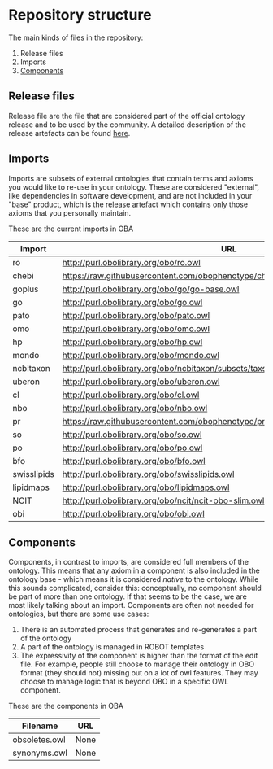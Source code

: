 # Repository structure

The main kinds of files in the repository:

1. Release files
2. Imports
3. [Components](#components)

## Release files
Release file are the file that are considered part of the official ontology release and to be used by the community. A detailed description of the release artefacts can be found [here](https://github.com/INCATools/ontology-development-kit/blob/master/docs/ReleaseArtefacts.md).

## Imports
Imports are subsets of external ontologies that contain terms and axioms you would like to re-use in your ontology. These are considered "external", like dependencies in software development, and are not included in your "base" product, which is the [release artefact](https://github.com/INCATools/ontology-development-kit/blob/master/docs/ReleaseArtefacts.md) which contains only those axioms that you personally maintain.

These are the current imports in OBA

| Import | URL | Type |
| ------ | --- | ---- |
| ro | http://purl.obolibrary.org/obo/ro.owl | slme |
| chebi | https://raw.githubusercontent.com/obophenotype/chebi_obo_slim/main/chebi_slim.owl | slme |
| goplus | http://purl.obolibrary.org/obo/go/go-base.owl | slme |
| go | http://purl.obolibrary.org/obo/go.owl | slme |
| pato | http://purl.obolibrary.org/obo/pato.owl | slme |
| omo | http://purl.obolibrary.org/obo/omo.owl | slme |
| hp | http://purl.obolibrary.org/obo/hp.owl | slme |
| mondo | http://purl.obolibrary.org/obo/mondo.owl | slme |
| ncbitaxon | http://purl.obolibrary.org/obo/ncbitaxon/subsets/taxslim.owl | slme |
| uberon | http://purl.obolibrary.org/obo/uberon.owl | slme |
| cl | http://purl.obolibrary.org/obo/cl.owl | slme |
| nbo | http://purl.obolibrary.org/obo/nbo.owl | slme |
| pr | https://raw.githubusercontent.com/obophenotype/pro_obo_slim/master/pr_slim.owl | slme |
| so | http://purl.obolibrary.org/obo/so.owl | slme |
| po | http://purl.obolibrary.org/obo/po.owl | slme |
| bfo | http://purl.obolibrary.org/obo/bfo.owl | slme |
| swisslipids | http://purl.obolibrary.org/obo/swisslipids.owl | slme |
| lipidmaps | http://purl.obolibrary.org/obo/lipidmaps.owl | slme |
| NCIT | http://purl.obolibrary.org/obo/ncit/ncit-obo-slim.owl | slme |
| obi | http://purl.obolibrary.org/obo/obi.owl | slme |
## Components
Components, in contrast to imports, are considered full members of the ontology. This means that any axiom in a component is also included in the ontology base - which means it is considered _native_ to the ontology. While this sounds complicated, consider this: conceptually, no component should be part of more than one ontology. If that seems to be the case, we are most likely talking about an import. Components are often not needed for ontologies, but there are some use cases:

1. There is an automated process that generates and re-generates a part of the ontology
2. A part of the ontology is managed in ROBOT templates
3. The expressivity of the component is higher than the format of the edit file. For example, people still choose to manage their ontology in OBO format (they should not) missing out on a lot of owl features. They may choose to manage logic that is beyond OBO in a specific OWL component.

These are the components in OBA

| Filename | URL |
| -------- | --- |
| obsoletes.owl | None |
| synonyms.owl | None |
